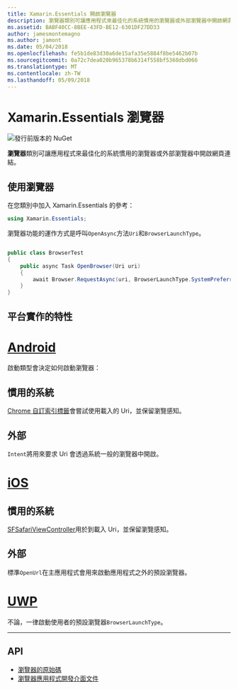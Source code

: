 ```yaml
---
title: Xamarin.Essentials 開啟瀏覽器
description: 瀏覽器類別可讓應用程式來最佳化的系統慣用的瀏覽器或外部瀏覽器中開啟網頁連結。
ms.assetid: BABF40CC-8BEE-43FD-BE12-6301DF27DD33
author: jamesmontemagno
ms.author: jamont
ms.date: 05/04/2018
ms.openlocfilehash: fe5b1de83d30a6de15afa35e5884f8be5462b07b
ms.sourcegitcommit: 0a72c7dea020b965378b6314f558bf5360dbd066
ms.translationtype: MT
ms.contentlocale: zh-TW
ms.lasthandoff: 05/09/2018
---
```

# <a name="xamarinessentials-browser"></a>Xamarin.Essentials 瀏覽器

![發行前版本的 NuGet](~/media/shared/pre-release.png)

**瀏覽器**類別可讓應用程式來最佳化的系統慣用的瀏覽器或外部瀏覽器中開啟網頁連結。

## <a name="using-browser"></a>使用瀏覽器

在您類別中加入 Xamarin.Essentials 的參考：

```csharp
using Xamarin.Essentials;
```

瀏覽器功能的運作方式是呼叫`OpenAsync`方法`Uri`和`BrowserLaunchType`。

```csharp

public class BrowserTest
{
    public async Task OpenBrowser(Uri uri)
    {
        await Browser.RequestAsync(uri, BrowserLaunchType.SystemPreferred);
    }
}
```

## <a name="platform-implementation-specifics"></a>平台實作的特性

# <a name="androidtabandroid"></a>[Android](#tab/android)

啟動類型會決定如何啟動瀏覽器：

## <a name="system-preferred"></a>慣用的系統

[Chrome 自訂索引標籤](https://developer.chrome.com/multidevice/android/customtabs)會嘗試使用載入的 Uri，並保留瀏覽感知。

## <a name="external"></a>外部

`Intent`將用來要求 Uri 會透過系統一般的瀏覽器中開啟。

# <a name="iostabios"></a>[iOS](#tab/ios)

## <a name="system-preferred"></a>慣用的系統

[SFSafariViewController](https://developer.xamarin.com/api/type/SafariServices.SFSafariViewController/)用於到載入 Uri，並保留瀏覽感知。

## <a name="external"></a>外部

標準`OpenUrl`在主應用程式會用來啟動應用程式之外的預設瀏覽器。

# <a name="uwptabuwp"></a>[UWP](#tab/uwp)

不論，一律啟動使用者的預設瀏覽器`BrowserLaunchType`。

--------------

## <a name="api"></a>API

- [瀏覽器的原始碼](https://github.com/xamarin/Essentials/tree/master/Essentials/Browser)
- [瀏覽器應用程式開發介面文件](xref:Xamarin.Essentials.Browser)
